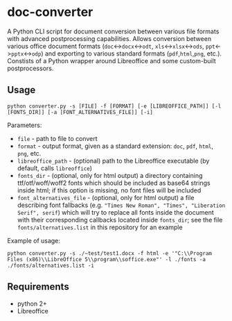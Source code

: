 # doc-converter

A Python CLI script for document conversion between various file formats with advanced postprocessing capabilities. Allows conversion between various office document formats (`doc`<->`docx`<->`odt`, `xls`<->`xlsx`<->`ods`, `ppt`<->`pptx`<->`odp`) and exporting to various standard formats (`pdf`,`html`,`png`, etc.). Constists of a Python wrapper around Libreoffice and some custom-built postprocessors.

## Usage

```
python converter.py -s [FILE] -f [FORMAT] [-e [LIBREOFFICE_PATH]] [-l [FONTS_DIR]] [-a [FONT_ALTERNATIVES_FILE]] [-i]
```

Parameters:

 - `file` - path to file to convert
 - `format` - output format, given as a standard extension: `doc`, `pdf`, `html`, `png`, etc.
 - `libreoffice_path` - (optional) path to the Libreoffice executable (by default, calls `libreoffice`)
 - `fonts_dir` - (optional, only for html output) a directory containing ttf/otf/woff/woff2 fonts which should be included as base64 strings inside html; if this option is missing, no font files will be included
 - `font_alternatives_file` - (optional, only for html output) a file describing font fallbacks (e.g. `"Times New Roman", "Times", "Liberation Serif", serif`) which will try to replace all fonts inside the document with their corresponding callbacks located inside `fonts_dir`; see the file `fonts/alternatives.list` in this repository for an example
 

Example of usage:

```
python converter.py -s ./~test/test1.docx -f html -e '"C:\\Program Files (x86)\\LibreOffice 5\\program\\soffice.exe"' -l ./fonts -a ./fonts/alternatives.list -i
```


 ## Requirements

 - python 2+
 - Libreoffice